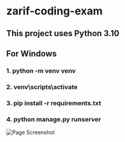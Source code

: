 # zarif-coding-exam

## This project uses Python 3.10

## For Windows
### 1. python -m venv venv 
### 2. venv\scripts\activate
### 3. pip install -r requirements.txt
### 4. python manage.py runserver


![Page Screenshot](https://user-images.githubusercontent.com/58087115/184133344-8a8af972-b2b7-4f19-af0f-9daa76b85137.png)



